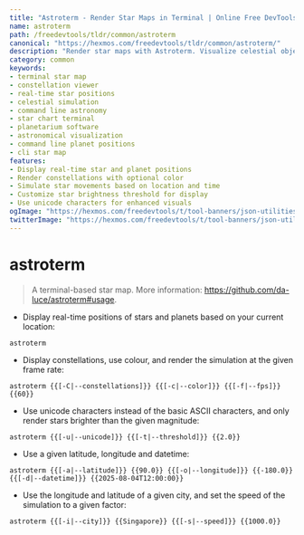 ```yaml
---
title: "Astroterm - Render Star Maps in Terminal | Online Free DevTools by Hexmos"
name: astroterm
path: /freedevtools/tldr/common/astroterm
canonical: "https://hexmos.com/freedevtools/tldr/common/astroterm/"
description: "Render star maps with Astroterm. Visualize celestial objects and constellations in your terminal. Free online tool, no registration required."
category: common
keywords:
- terminal star map
- constellation viewer
- real-time star positions
- celestial simulation
- command line astronomy
- star chart terminal
- planetarium software
- astronomical visualization
- command line planet positions
- cli star map
features:
- Display real-time star and planet positions
- Render constellations with optional color
- Simulate star movements based on location and time
- Customize star brightness threshold for display
- Use unicode characters for enhanced visuals
ogImage: "https://hexmos.com/freedevtools/t/tool-banners/json-utilities-banner.png"
twitterImage: "https://hexmos.com/freedevtools/t/tool-banners/json-utilities-banner.png"
---
```


# astroterm

> A terminal-based star map.
> More information: <https://github.com/da-luce/astroterm#usage>.

- Display real-time positions of stars and planets based on your current location:

`astroterm`

- Display constellations, use colour, and render the simulation at the given frame rate:

`astroterm {{[-C|--constellations]}} {{[-c|--color]}} {{[-f|--fps]}} {{60}}`

- Use unicode characters instead of the basic ASCII characters, and only render stars brighter than the given magnitude:

`astroterm {{[-u|--unicode]}} {{[-t|--threshold]}} {{2.0}}`

- Use a given latitude, longitude and datetime:

`astroterm {{[-a|--latitude]}} {{90.0}} {{[-o|--longitude]}} {{-180.0}} {{[-d|--datetime]}} {{2025-08-04T12:00:00}}`

- Use the longitude and latitude of a given city, and set the speed of the simulation to a given factor:

`astroterm {{[-i|--city]}} {{Singapore}} {{[-s|--speed]}} {{1000.0}}`
